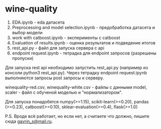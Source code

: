 # wine-quality
1. EDA.ipynb - eda датасета
2. Preprocessing and model selection.ipynb - предобработка датасета и выбор модели
3. work with catboost.ipynb - эксперименты с catboost
4. Evaluation of results.ipynb - оценка результатов и подведение итогов
5. rest_api.py - файл для запуска сервера с api
6. endpoint request.ipynb - тетрадка для endpoint запросов (разрешены пропуски)

Для запуска rest api необходимо запустить rest_api.py (например из консоли python3 rest_api.py). Через тетрадку endpoint request.ipynb выполняются запросы post запросы к серверу.

winequality-red.csv, winequality-white.csv - файлы с данными
model, scaler - файл с обученой моделью и "нормализатором".

Для запуска понадобятся numpy(>=1.15), scikit-learn(>=0.20), pandas (>=0.23), catboost(>=0.10), sklear-evaluation(>=0.4), flask(>=1.0)

P.S. Вроде всё работает, но если нет, а считаете что должно, пишите сюда gavrin_s@mail.ru.
